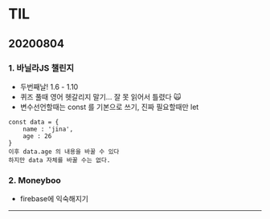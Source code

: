 # TIL

## 20200804

### 1. 바닐라JS 챌린지
- 두번째날! 1.6 - 1.10
- 퀴즈 풀때 영어 헷갈리지 말기... 잘 못 읽어서 틀렸다 🙀
- 변수선언할때는 const 를 기본으로 쓰기, 진짜 필요할때만 let
<pre><code>const data = {
	name : 'jina',
	age : 26
}
이후 data.age 의 내용을 바꿀 수 있다
하지만 data 자체를 바꿀 수는 없다. </code></pre>


### 2. Moneyboo
- firebase에 익숙해지기

<hr/>
